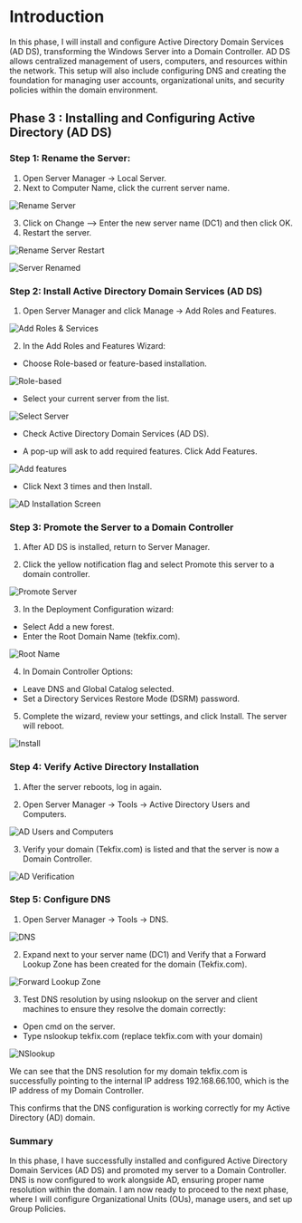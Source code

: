
# Introduction  

In this phase, I will install and configure Active Directory Domain Services (AD DS), transforming the Windows Server into a Domain Controller. AD DS allows centralized management of users, computers, and resources within the network. This setup will also include configuring DNS and creating the foundation for managing user accounts, organizational units, and security policies within the domain environment.

## Phase 3 : Installing and Configuring Active Directory (AD DS)  

### Step 1: Rename the Server:  

1. Open Server Manager → Local Server.  
2. Next to Computer Name, click the current server name.  

![Rename Server](../Images/Screenshots/Rename_server.png)

3. Click on Change --> Enter the new server name (DC1) and then click OK.  
4. Restart the server.  

![Rename Server Restart](../Images/Screenshots/Rename_server_restart.png)

![Server Renamed](../Images/Screenshots/Server-Renamed.png)  


### Step 2: Install Active Directory Domain Services (AD DS)  

1. Open Server Manager and click Manage → Add Roles and Features.  

![Add Roles & Services](../Images/Screenshots/Add_roles_and_services.png)

2. In the Add Roles and Features Wizard:  

- Choose Role-based or feature-based installation.  

![Role-based](../Images/Screenshots/Role_based.png)  

- Select your current server from the list.  

![Select Server](../Images/Screenshots/Select_server.png)  

- Check Active Directory Domain Services (AD DS).  

- A pop-up will ask to add required features. Click Add Features.  

![Add features](../Images/Screenshots/Add-features.png) 

- Click Next 3 times and then Install.  

![AD Installation Screen](../Images/Screenshots/AD_installation.png) 


### Step 3: Promote the Server to a Domain Controller  

1. After AD DS is installed, return to Server Manager.  

2. Click the yellow notification flag and select Promote this server to a domain controller.  

![Promote Server](../Images/Screenshots/Promote_server.png) 

3. In the Deployment Configuration wizard:  

- Select Add a new forest.
- Enter the Root Domain Name (tekfix.com).  

![Root Name](../Images/Screenshots/Root_name.png) 

4. In Domain Controller Options:  

- Leave DNS and Global Catalog selected.  
- Set a Directory Services Restore Mode (DSRM) password.  

5. Complete the wizard, review your settings, and click Install. The server will reboot.  

![Install](../Images/Screenshots/Promote_Install.png) 


### Step 4: Verify Active Directory Installation  

1. After the server reboots, log in again.  

2. Open Server Manager → Tools → Active Directory Users and Computers.  

![AD Users and Computers](../Images/Screenshots/AD_users_and_computers.png) 

3. Verify your domain (Tekfix.com) is listed and that the server is now a Domain Controller.  

![AD Verification](../Images/Screenshots/AD_verification.png) 

### Step 5: Configure DNS  

1. Open Server Manager → Tools → DNS.  

![DNS](../Images/Screenshots/DNS.png) 

2. Expand next to your server name (DC1) and Verify that a Forward Lookup Zone has been created for the domain (Tekfix.com).  

![Forward Lookup Zone](../Images/Screenshots/Forward_lookup_zone.png) 

3. Test DNS resolution by using nslookup on the server and client machines to ensure they resolve the domain correctly:  

- Open cmd on the server.  
- Type nslookup tekfix.com  (replace tekfix.com with your domain)  

![NSlookup](../Images/Screenshots/Nslookup.png) 

We can see that the DNS resolution for my domain tekfix.com is successfully pointing to the internal IP address 192.168.66.100, which is the IP address of my Domain Controller.  

This confirms that the DNS configuration is working correctly for my Active Directory (AD) domain.  

### Summary

In this phase, I have successfully installed and configured Active Directory Domain Services (AD DS) and promoted my server to a Domain Controller. DNS is now configured to work alongside AD, ensuring proper name resolution within the domain. I am now ready to proceed to the next phase, where I will configure Organizational Units (OUs), manage users, and set up Group Policies.

